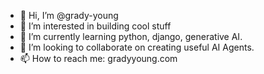 - 👋 Hi, I’m @grady-young
- 👀 I’m interested in building cool stuff
- 🌱 I’m currently learning python, django, generative AI.
- 💞️ I’m looking to collaborate on creating useful AI Agents.
- 📫 How to reach me: gradyyoung.com

<!---
grady-young/grady-young is a ✨ special ✨ repository because its `README.md` (this file) appears on your GitHub profile.
You can click the Preview link to take a look at your changes.
--->

